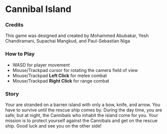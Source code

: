 # Cannibal Island
### Credits
This game was designed and created by Mohammed Abubakar, Yesh Chandiramani, Supachai Mangkud, and Paul-Sebastian Niga

### How to Play
- WASD for player movement
- Mouse/Trackpad cursor for rotating the camera field of view
- Mouse/Trackpad **Left Click** for melee combat
- Mouse/Trackpad **Right Click** for range combat

### Story
Your are stranded on a barren island with only a bow, knife, and arrow. You have to survive until the rescue ship comes by. During the day time, you are safe; but at night, the Cannibals who inhabit the island come for you. Your mission is to protect yourself against the Cannibals and get on the rescue ship. Good luck and see you on the other side!